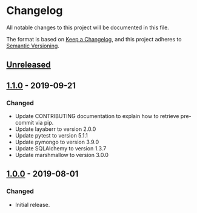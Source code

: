 # Changelog
All notable changes to this project will be documented in this file.

The format is based on [Keep a Changelog](https://keepachangelog.com/en/1.0.0/),
and this project adheres to [Semantic Versioning](https://semver.org/spec/v2.0.0.html).

## [Unreleased]

## [1.1.0] - 2019-09-21
### Changed
- Update CONTRIBUTING documentation to explain how to retrieve pre-commit via pip.
- Update layaberr to version 2.0.0
- Update pytest to version 5.1.1
- Update pymongo to version 3.9.0
- Update SQLAlchemy to version 1.3.7
- Update marshmallow to version 3.0.0

## [1.0.0] - 2019-08-01
### Changed
- Initial release.

[Unreleased]:https://github.tools.digital.engie.com/GEM-Py/layabase/compare/v1.1.0...HEAD
[1.1.0]:https://github.tools.digital.engie.com/GEM-Py/layabase/compare/v1.0.0...v1.1.0
[1.0.0]: https://github.tools.digital.engie.com/GEM-Py/layabase/releases/tag/v1.0.0
